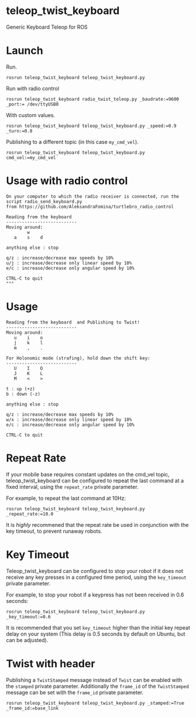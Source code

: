 # teleop_twist_keyboard
Generic Keyboard Teleop for ROS

# Launch
Run.
```
rosrun teleop_twist_keyboard teleop_twist_keyboard.py
```
Run with radio control
```
rosrun teleop_twist_keyboard radio_twist_teleop.py _baudrate:=9600 _port:= /dev/ttyUSB0
```
With custom values.
```
rosrun teleop_twist_keyboard teleop_twist_keyboard.py _speed:=0.9 _turn:=0.8
```

Publishing to a different topic (in this case `my_cmd_vel`).
```
rosrun teleop_twist_keyboard teleop_twist_keyboard.py cmd_vel:=my_cmd_vel
```

# Usage with radio control
```
On your computer to which the radio receiver is connected, run the script radio_send_keyboard.py
from https://github.com/AleksandraFomina/turtlebro_radio_control
 
Reading from the keyboard 
---------------------------
Moving around:
        w    
   a    s    d
   
anything else : stop

q/z : increase/decrease max speeds by 10%
u/j : increase/decrease only linear speed by 10%
e/c : increase/decrease only angular speed by 10%

CTRL-C to quit
"""
```
# Usage
```
Reading from the keyboard  and Publishing to Twist!
---------------------------
Moving around:
   u    i    o
   j    k    l
   m    ,    .

For Holonomic mode (strafing), hold down the shift key:
---------------------------
   U    I    O
   J    K    L
   M    <    >

t : up (+z)
b : down (-z)

anything else : stop

q/z : increase/decrease max speeds by 10%
w/x : increase/decrease only linear speed by 10%
e/c : increase/decrease only angular speed by 10%

CTRL-C to quit
```

# Repeat Rate

If your mobile base requires constant updates on the cmd\_vel topic, teleop\_twist\_keyboard can be configured to repeat the last command at a fixed interval, using the `repeat_rate` private parameter.

For example, to repeat the last command at 10Hz:

```
rosrun teleop_twist_keyboard teleop_twist_keyboard.py _repeat_rate:=10.0
```

It is _highly_ recommened that the repeat rate be used in conjunction with the key timeout, to prevent runaway robots.

# Key Timeout

Teleop\_twist\_keyboard can be configured to stop your robot if it does not receive any key presses in a configured time period, using the `key_timeout` private parameter.

For example, to stop your robot if a keypress has not been received in 0.6 seconds:
```
rosrun teleop_twist_keyboard teleop_twist_keyboard.py _key_timeout:=0.6
```

It is recommended that you set `key_timeout` higher than the initial key repeat delay on your system (This delay is 0.5 seconds by default on Ubuntu, but can be adjusted).

# Twist with header
Publishing a `TwistStamped` message instead of `Twist` can be enabled with the `stamped` private parameter. Additionally the `frame_id` of the `TwistStamped` message can be set with the `frame_id` private parameter.
```
rosrun teleop_twist_keyboard teleop_twist_keyboard.py _stamped:=True _frame_id:=base_link
```
